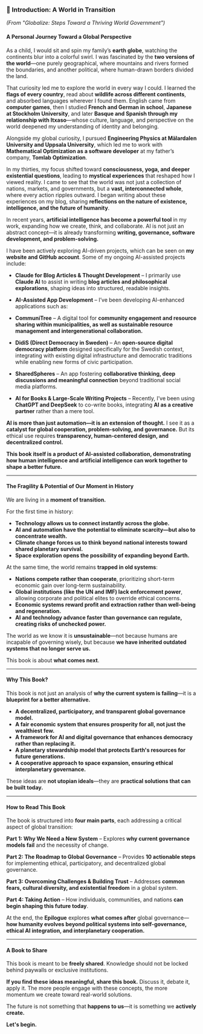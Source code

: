 ### **📖 Introduction: A World in Transition**
*(From "Globalize: Steps Toward a Thriving World Government")*

#### **A Personal Journey Toward a Global Perspective**

As a child, I would sit and spin my family’s **earth globe**, watching the continents blur into a colorful swirl. I was fascinated by the **two versions of the world**—one purely geographical, where mountains and rivers formed the boundaries, and another political, where human-drawn borders divided the land.

That curiosity led me to explore the world in every way I could. I learned the **flags of every country**, read about **wildlife across different continents**, and absorbed languages wherever I found them. English came from **computer games**, then I studied **French and German in school**, **Japanese at Stockholm University**, and later **Basque and Spanish through my relationship with Itxaso**—whose culture, language, and perspective on the world deepened my understanding of identity and belonging.

Alongside my global curiosity, I pursued **Engineering Physics at Mälardalen University and Uppsala University**, which led me to work with **Mathematical Optimization as a software developer** at my father’s company, **Tomlab Optimization**. 

In my thirties, my focus shifted toward **consciousness, yoga, and deeper existential questions**, leading to **mystical experiences** that reshaped how I viewed reality. I came to see that the world was not just a collection of nations, markets, and governments, but a **vast, interconnected whole**, where every action ripples outward. I began writing about these experiences on my blog, sharing **reflections on the nature of existence, intelligence, and the future of humanity**.

In recent years, **artificial intelligence has become a powerful tool** in my work, expanding how we create, think, and collaborate. AI is not just an abstract concept—it is already transforming **writing, governance, software development, and problem-solving.**

I have been actively exploring AI-driven projects, which can be seen on **my website and GitHub account**. Some of my ongoing AI-assisted projects include:

- **Claude for Blog Articles & Thought Development** – I primarily use **Claude AI** to assist in writing **blog articles and philosophical explorations**, shaping ideas into structured, readable insights.

- **AI-Assisted App Development** – I’ve been developing AI-enhanced applications such as:
 - **CommuniTree** – A digital tool for **community engagement and resource sharing within municipalities, as well as sustainable resource management and intergenerational collaboration.**
 - **DidiS (Direct Democracy in Sweden)** – An **open-source digital democracy platform** designed specifically for the Swedish context, integrating with existing digital infrastructure and democratic traditions while enabling new forms of civic participation.
 - **SharedSpheres** – An app fostering **collaborative thinking, deep discussions and meaningful connection** beyond traditional social media platforms.

- **AI for Books & Large-Scale Writing Projects** – Recently, I’ve been using **ChatGPT and DeepSeek** to co-write books, integrating **AI as a creative partner** rather than a mere tool.

**AI is more than just automation—it is an extension of thought.** I see it as a **catalyst for global cooperation, problem-solving, and governance.** But its ethical use requires **transparency, human-centered design, and decentralized control.**

**This book itself is a product of AI-assisted collaboration, demonstrating how human intelligence and artificial intelligence can work together to shape a better future.**

---

#### **The Fragility & Potential of Our Moment in History**

We are living in a **moment of transition.**

For the first time in history:
- **Technology allows us to connect instantly across the globe.**
- **AI and automation have the potential to eliminate scarcity—but also to concentrate wealth.**
- **Climate change forces us to think beyond national interests toward shared planetary survival.**
- **Space exploration opens the possibility of expanding beyond Earth.**

At the same time, the world remains **trapped in old systems**:
- **Nations compete rather than cooperate**, prioritizing short-term economic gain over long-term sustainability.
- **Global institutions (like the UN and IMF) lack enforcement power**, allowing corporate and political elites to override ethical concerns.
- **Economic systems reward profit and extraction rather than well-being and regeneration.**
- **AI and technology advance faster than governance can regulate, creating risks of unchecked power.**

The world as we know it is **unsustainable**—not because humans are incapable of governing wisely, but because **we have inherited outdated systems that no longer serve us.**

This book is about **what comes next**.

---

#### **Why This Book?**

This book is not just an analysis of **why the current system is failing**—it is a **blueprint for a better alternative.**

- **A decentralized, participatory, and transparent global governance model.**
- **A fair economic system that ensures prosperity for all, not just the wealthiest few.**
- **A framework for AI and digital governance that enhances democracy rather than replacing it.**
- **A planetary stewardship model that protects Earth's resources for future generations.**
- **A cooperative approach to space expansion, ensuring ethical interplanetary governance.**

These ideas are **not utopian ideals**—they are **practical solutions that can be built today.**

---

#### **How to Read This Book**

The book is structured into **four main parts**, each addressing a critical aspect of global transition:

**Part 1: Why We Need a New System** – Explores **why current governance models fail** and the necessity of change.

**Part 2: The Roadmap to Global Governance** – Provides **10 actionable steps** for implementing ethical, participatory, and decentralized global governance.

**Part 3: Overcoming Challenges & Building Trust** – Addresses **common fears, cultural diversity, and existential freedom** in a global system.

**Part 4: Taking Action** – How individuals, communities, and nations **can begin shaping this future today**.

At the end, the **Epilogue** explores **what comes after** global governance—**how humanity evolves beyond political systems into self-governance, ethical AI integration, and interplanetary cooperation.**

---

#### **A Book to Share**

This book is meant to be **freely shared**. Knowledge should not be locked behind paywalls or exclusive institutions.

**If you find these ideas meaningful, share this book.** Discuss it, debate it, apply it. The more people engage with these concepts, the more momentum we create toward real-world solutions.

The future is not something that **happens to us**—it is something we **actively create.**

**Let's begin.**

